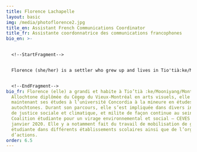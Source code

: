 ```yaml
---
title: Florence Lachapelle
layout: basic
img: /media/photoflorence2.jpg
title_en: Assistant French Communications Coordinator
title_fr: Assistante coordonnatrice des communications francophones
bio_en: >-
  

  <!--StartFragment-->


  Florence (she/her) is a settler who grew up and lives in Tio'tià:ke/Mooniyang/Montreal. She graduated from Cégep du Vieux-Montréal in Visual Arts and is now pursuing her studies at Concordia University with a minor in Indigenous Studies. She has been participating in various social justice and climate justice initiatives and has been involved in the Coalition étudiante pour un virage environmental et social - CEVES since January 2020. She has done mobilization work within various schools for the student strike movement as well as action organizing.


  <!--EndFragment-->
bio_fr: Florence (elle) a grandi et habite à Tio’tià :ke/Mooniyang/Montréal.
  Allochtone diplômée du Cégep du Vieux-Montréal en arts visuels, elle poursuit
  maintenant ses études à l’université Concordia à la mineure en études
  autochtones. Durant son parcours, elle s’est impliquée dans divers initiatives
  de justice sociale et climatique, et milite de façon continue au sein de la
  Coalition étudiante pour un virage environnemental et social – CEVES depuis
  janvier 2020. Elle y a notamment fait du travail de mobilisation de grève
  étudiante dans différents établissements scolaires ainsi que de l’organisation
  d’actions.
order: 6.5
---
```

